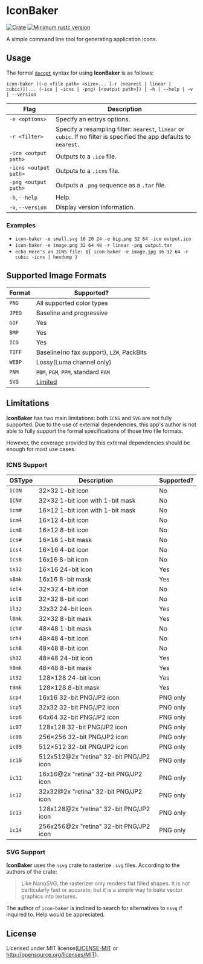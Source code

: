 # IconBaker
[![Crate](https://img.shields.io/crates/v/icon-baker.svg)](https://crates.io/crates/icon-baker)
[![Minimum rustc version](https://img.shields.io/badge/rustc-1.32+-lightgray.svg)](https://github.com/rust-random/rand#rust-version-requirements)

A simple command line tool for generating application icons.

## Usage
The formal [`docopt`](http://docopt.org/) syntax for using **IconBaker** is as follows:

`icon-baker ((-e <file path> <size>... [-r (nearest | linear | cubic)])... (-ico | -icns | -png) [<output path>]) | -h | --help | -v | --version`

| Flag                  | Description                                                                                                           |
|-----------------------|-----------------------------------------------------------------------------------------------------------------------|
| `-e <options>`        | Specify an entrys options.                                                                                            |
| `-r <filter>`         | Specify a resampling filter: `nearest`, `linear` or `cubic`. If no filter is specified the app defaults to `nearest`. |
| `-ico <output path>`  | Outputs to a `.ico` file.                                                                                             |
| `-icns <output path>` | Outputs to a `.icns` file.                                                                                            |
| `-png <output path>`  | Outputs a `.png` sequence as a `.tar` file.                                                                           |
| `-h`, `--help`        | Help.                                                                                                                 |
| `-v`, `--version`     | Display version information.                                                                                          |

### Examples
* `icon-baker -e small.svg 16 20 24 -e big.png 32 64 -ico output.ico`
* `icon-baker -e image.png 32 64 48 -r linear -png output.tar`
* `echo Here's an ICNS file: ${ icon-baker -e image.jpg 16 32 64 -r cubic -icns | hexdump }`

## Supported Image Formats
| Format | Supported?                                                      | 
|--------|-----------------------------------------------------------------| 
| `PNG`  | All supported color types                                       | 
| `JPEG` | Baseline and progressive                                        | 
| `GIF`  | Yes                                                             | 
| `BMP`  | Yes                                                             | 
| `ICO`  | Yes                                                             | 
| `TIFF` | Baseline(no fax support), `LZW`, PackBits                       | 
| `WEBP` | Lossy(Luma channel only)                                        | 
| `PNM ` | `PBM`, `PGM`, `PPM`, standard `PAM`                             |
| `SVG`  | [Limited](https://github.com/GarkGarcia/icon-baker#svg-support) |

## Limitations
**IconBaker** has two main limitations: both `ICNS` and `SVG` are not fully supported. Due to the 
use of external dependencies, this app's author is not able to fully support the formal specifications 
of those two file formats.

However, the coverage provided by this external dependencies should be enough for most use cases.

### ICNS Support
| OSType | Description                             | Supported? |
|--------|-----------------------------------------|------------|
| `ICON` | 32×32 1-bit icon                        | No         |
| `ICN#` | 32×32 1-bit icon with 1-bit mask        | No         |
| `icm#` | 16×12 1-bit icon with 1-bit mask        | No         |
| `icm4` | 16×12 4-bit icon                        | No         |
| `icm8` | 16×12 8-bit icon                        | No         |
| `ics#` | 16×16 1-bit mask                        | No         |
| `ics4` | 16×16 4-bit icon                        | No         |
| `ics8` | 16x16 8-bit icon                        | No         |
| `is32` | 16×16 24-bit icon                       | Yes        |
| `s8mk` | 16x16 8-bit mask                        | Yes        |
| `icl4` | 32×32 4-bit icon                        | No         |
| `icl8` | 32×32 8-bit icon                        | No         |
| `il32` | 32x32 24-bit icon                       | Yes        |
| `l8mk` | 32×32 8-bit mask                        | Yes        |
| `ich#` | 48×48 1-bit mask                        | No         |
| `ich4` | 48×48 4-bit icon                        | No         |
| `ich8` | 48×48 8-bit icon                        | No         |
| `ih32` | 48×48 24-bit icon                       | Yes        |
| `h8mk` | 48×48 8-bit mask                        | Yes        |
| `it32` | 128×128 24-bit icon                     | Yes        |
| `t8mk` | 128×128 8-bit mask                      | Yes        |
| `icp4` | 16x16 32-bit PNG/JP2 icon               | PNG only   |
| `icp5` | 32x32 32-bit PNG/JP2 icon               | PNG only   |
| `icp6` | 64x64 32-bit PNG/JP2 icon               | PNG only   |
| `ic07` | 128x128 32-bit PNG/JP2 icon             | PNG only   |
| `ic08` | 256×256 32-bit PNG/JP2 icon             | PNG only   |
| `ic09` | 512×512 32-bit PNG/JP2 icon             | PNG only   |
| `ic10` | 512x512@2x "retina" 32-bit PNG/JP2 icon | PNG only   |
| `ic11` | 16x16@2x "retina" 32-bit PNG/JP2 icon   | PNG only   |
| `ic12` | 32x32@2x "retina" 32-bit PNG/JP2 icon   | PNG only   |
| `ic13` | 128x128@2x "retina" 32-bit PNG/JP2 icon | PNG only   |
| `ic14` | 256x256@2x "retina" 32-bit PNG/JP2 icon | PNG only   |

### SVG Support
**IconBaker** uses the `nsvg` crate to rasterize `.svg` files. According to the authors of the crate:

> Like NanoSVG, the rasterizer only renders flat filled shapes. It is not particularly fast or accurate, but it is a simple way to bake vector graphics into textures.

The author of `icon-baker` is inclined to search for alternatives to `nsvg` if inquired to. Help would be appreciated.

## License
Licensed under MIT license([LICENSE-MIT](https://github.com/GarkGarcia/icon-baker/blob/master/LICENSE) or http://opensource.org/licenses/MIT).
